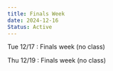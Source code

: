 ```yaml
---
title: Finals Week
date: 2024-12-16
Status: Active
---
```


Tue 12/17
: Finals week (no class)

Thu 12/19
: Finals week (no class)
